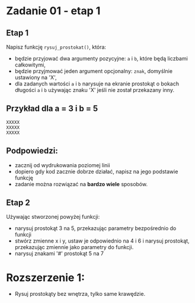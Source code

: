 # Zadanie 01 - etap 1

## Etap 1
Napisz funkcję `rysuj_prostokat()`, która:
- będzie przyjować dwa argumenty pozycyjne: `a` i `b`, które będą liczbami całkowitymi,
- będzie przyjmować jeden argument opcjonalny: `znak`, domyślnie ustawiony na 'X',
- dla zadanych wartości `a` i `b` narysuje na ekranie prostokąt o bokach długości `a` i `b` używając znaku 'X' jeśli nie został przekazany inny.

## Przykład dla a = 3 i b = 5
```
XXXXX
XXXXX
XXXXX
```

## Podpowiedzi:
- zacznij od wydrukowania poziomej linii
- dopiero gdy kod zacznie dobrze działać, napisz na jego podstawie funkcję
- zadanie można rozwiązać na __bardzo wiele__ sposobów.

## Etap 2
Używając stworzonej powyżej funkcji:
- narysuj prostokąt 3 na 5, przekazując parametry bezpośrednio do funkcji
- stwórz zmienne x i y, ustaw je odpowiednio na 4 i 6 i narysuj prostokąt, przekazując zmiennie jako parametry do funkcji.
- narysuj znakami '#' prostokąt 5 na 7

# Rozszerzenie 1:
- Rysuj prostokąty bez wnętrza, tylko same krawędzie.
